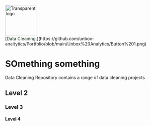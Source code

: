 <img width="100" alt="Transparent logo" src="https://github.com/user-attachments/assets/de0e28db-03ad-4a0c-b02e-d4f3ed0c4b5c" />
<br /> 
[<span style="color: #1D3922;">Data Cleaning.</span>](https://github.com/unbox-analtytics/Portfolio/blob/main/Unbox%20Analytics/Button%201.png)

# SOmething something
Data Cleaning
Repository contains a range of data cleaning projects



## Level 2
### Level 3
#### Level 4


